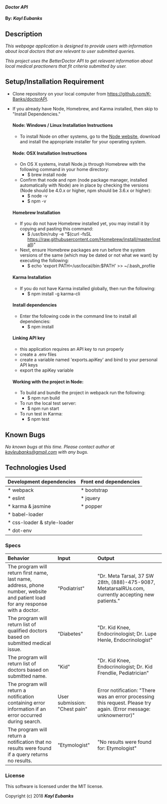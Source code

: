 #### _Doctor API_

#### By: _**Kayl Eubanks**_

## Description

_This webpage application is designed to provide users with information about local doctors that are relevant to user submitted queries._

_This project uses the BetterDoctor API to get relevant information about local medical practioners that fit criteria submitted by user._

## Setup/Installation Requirement

* Clone repository on your local computer from https://github.com/K-Banks/doctorAPI.
* If you already have Node, Homebrew, and Karma installed, then skip to "Install Dependencies."

  #### Node: Windows / Linux Installation Instructions
  * To install Node on other systems, go to the <a href="https://nodejs.org/en/">Node website</a>, download and install the appropriate installer for your operating system.

  #### Node: OSX Installation Instructions
  * On OS X systems, install Node.js through Homebrew with the following command in your home directory:
    * $ brew install node
  * Confirm that node and npm (node package manager, installed automatically with Node) are in place by checking the versions (Node should be 4.0.x or higher, npm should be 3.6.x or higher):
    * $ node -v
    * $ npm -v

  #### Homebrew Installation
  * If you do not have Homebrew installed yet, you may install it by copying and pasting this command:
    * $ /usr/bin/ruby -e "$(curl -fsSL https://raw.githubusercontent.com/Homebrew/install/master/install)"
  * Next, ensure Homebrew packages are run before the system versions of the same (which may be dated or not what we want) by executing the following:
    * $ echo 'export PATH=/usr/local/bin:$PATH' >> ~/.bash_profile

  #### Karma Installation
  * If you do not have Karma installed globally, then run the following:
    * $ npm install -g karma-cli

  #### Install dependencies
  * Enter the following code in the command line to install all dependencies:
    * $ npm install

  #### Linking API key
  * this application requires an API key to run properly
  * create a .env files
  * create a variable named 'exports.apiKey' and bind to your personal API keys
  * export the apiKey variable

  #### Working with the project in Node:
  * To build and bundle the project in webpack run the following:
    * $ npm run build
  * To run the local test server:
    * $ npm run start
  * To run test in Karma:
    * $ npm test



## Known Bugs

_No known bugs at this time._
_Please contact author at kayleubanks@gmail.com with any bugs._

## Technologies Used

| Development dependencies | Front end dependencies |
| :------------ | :------------- |
| * webpack | * bootstrap |
| * eslint | * jquery |
| * karma & jasmine | * popper
| * babel-loader |  |
| * css-loader & style-loader | | |
| * dot-env |  |


### Specs
| Behavior | Input | Output |
| :-------------     | :------------- | :------------- |
| The program will return first name, last name, address, phone number, website and patient load for any response with a doctor. | "Podiatrist" | "Dr. Meta Tarsal, 37 SW 28th, (888)-475-9087, MetatarsalRUs.com, currently accepting new patients." |
| The program will return list of qualified doctors based on submitted medical issue. | "Diabetes" | "Dr. Kid Knee, Endocrinologist; Dr. Lupe Henle, Endocrinologist" |
| The program will return list of doctors based on submitted name. | "Kid" | "Dr. Kid Knee, Endocrinologist; Dr. Kid Frendlie, Pediatrician" |
| The program will return a notification containing error information if an error occurred during search. | User submission: "Chest pain" | Error notification: "There was an error processing this request. Please try again. (Error message: unknownerror)" |
| The program will return a notification that no results were found if a query returns no results. | "Etymologist" | "No results were found for: Etymologist" |


### License

This software is licensed under the MIT license.

Copyright (c) 2018 ****_Kayl Eubanks_****
